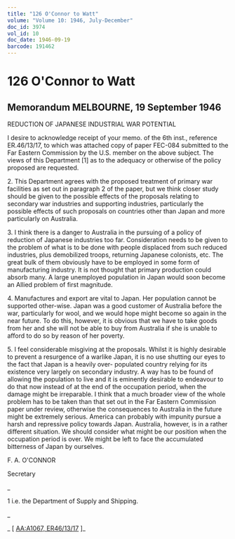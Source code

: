 ```yaml
---
title: "126 O'Connor to Watt"
volume: "Volume 10: 1946, July-December"
doc_id: 3974
vol_id: 10
doc_date: 1946-09-19
barcode: 191462
---
```


# 126 O'Connor to Watt

## Memorandum MELBOURNE, 19 September 1946

REDUCTION OF JAPANESE INDUSTRIAL WAR POTENTIAL

I desire to acknowledge receipt of your memo. of the 6th inst., reference ER.46/13/17, to which was attached copy of paper FEC-084 submitted to the Far Eastern Commission by the U.S. member on the above subject. The views of this Department [1] as to the adequacy or otherwise of the policy proposed are requested.

2\. This Department agrees with the proposed treatment of primary war facilities as set out in paragraph 2 of the paper, but we think closer study should be given to the possible effects of the proposals relating to secondary war industries and supporting industries, particularly the possible effects of such proposals on countries other than Japan and more particularly on Australia.

3\. I think there is a danger to Australia in the pursuing of a policy of reduction of Japanese industries too far. Consideration needs to be given to the problem of what is to be done with people displaced from such reduced industries, plus demobilized troops, returning Japanese colonists, etc. The great bulk of them obviously have to be employed in some form of manufacturing industry. It is not thought that primary production could absorb many. A large unemployed population in Japan would soon become an Allied problem of first magnitude.

4\. Manufactures and export are vital to Japan. Her population cannot be supported other-wise. Japan was a good customer of Australia before the war, particularly for wool, and we would hope might become so again in the near future. To do this, however, it is obvious that we have to take goods from her and she will not be able to buy from Australia if she is unable to afford to do so by reason of her poverty.

5\. I feel considerable misgiving at the proposals. Whilst it is highly desirable to prevent a resurgence of a warlike Japan, it is no use shutting our eyes to the fact that Japan is a heavily over- populated country relying for its existence very largely on secondary industry. A way has to be found of allowing the population to live and it is eminently desirable to endeavour to do that now instead of at the end of the occupation period, when the damage might be irreparable. I think that a much broader view of the whole problem has to be taken than that set out in the Far Eastern Commission paper under review, otherwise the consequences to Australia in the future might be extremely serious. America can probably with impunity pursue a harsh and repressive policy towards Japan. Australia, however, is in a rather different situation. We should consider what might be our position when the occupation period is over. We might be left to face the accumulated bitterness of Japan by ourselves.

F. A. O'CONNOR

Secretary

_

1 i.e. the Department of Supply and Shipping.

_

_ [ [AA:A1067, ER46/13/17](http://www.naa.gov.au/cgi-bin/Search?O=I&Number=191462) ]_
